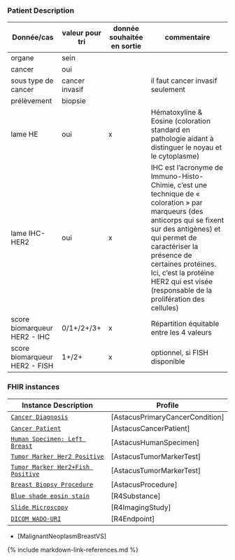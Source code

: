 ### Patient Description

| **Donnée/cas**                | **valeur pour tri** | **donnée souhaitée en sortie** | **commentaire**                                                                                                                                                                                                                                                                                           |
|-------------------------------|---------------------|--------------------------------|-----------------------------------------------------------------------------------------------------------------------------------------------------------------------------------------------------------------------------------------------------------------------------------------------------------|
| organe                        | sein                |                                |                                                                                                                                                                                                                                                                                                           |
| cancer                        | oui                 |                                |                                                                                                                                                                                                                                                                                                           |
| sous type de cancer           | cancer invasif      |                                | il faut cancer invasif seulement                                                                                                                                                                                                                                                                          |
| prélèvement                   | biopsie             |                                |                                                                                                                                                                                                                                                                                                           |
| lame HE                       | oui                 | x                              | Hématoxyline & Eosine (coloration standard en pathologie aidant à distinguer le noyau et le cytoplasme)                                                                                                                                                                                                   |
| lame IHC-HER2                 | oui                 | x                              | IHC est l’acronyme de Immuno-Histo-Chimie, c’est une technique de « coloration » par marqueurs (des anticorps qui se fixent sur des antigènes) et qui permet de caractériser la présence de certaines protéines. Ici, c’est la protéine HER2 qui est visée (responsable de la prolifération des cellules) |
| score biomarqueur HER2 - IHC  | 0/1+/2+/3+          | x                              | Répartition équitable entre les 4 valeurs                                                                                                                                                                                                                                                                 |
| score biomarqueur HER2 - FISH | 1+/2+               | x                              | optionnel, si FISH disponible                                                                                                                                                                                                                                                                             |

### FHIR instances

| **Instance Description**                                                       | **Profile**                     |
|--------------------------------------------------------------------------------|---------------------------------|
| [`Cancer Diagnosis`](Condition-astacus-179-malignant-neoplasm-breast.html)     | [AstacusPrimaryCancerCondition] |
| [`Cancer Patient`](Patient-astacus-1288992.html)                               | [AstacusCancerPatient]          |
| [`Human Specimen: Left Breast`](Specimen-astacus-197-biopsy.html)              | [AstacusHumanSpecimen]          |
| [`Tumor Marker Her2 Positive`](Observation-astacus-181-antigen-ihc.html)       | [AstacusTumorMarkerTest]        |
| [`Tumor Marker Her2+Fish Positive`](Observation-astacus-182-antigen-fish.html) | [AstacusTumorMarkerTest]        |
| [`Breast Biopsy Procedure`](Procedure-astacus-1-procedure-biopsy.html)         | [AstacusProcedure]              |
| [`Blue shade eosin stain`](Substance-astacus-180-stain.html)                   | [R4Substance]                   |
| [`Slide Microscopy`](ImagingStudy-astacus-182-imaging.html)                    | [R4ImagingStudy]                |
| [`DICOM WADO-URI`](Endpoint-astacus-1-endpoint.html)                           | [R4Endpoint]                    |

* [MalignantNeoplasmBreastVS]

{% include markdown-link-references.md %}